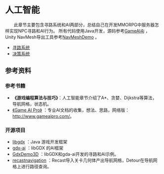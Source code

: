 # 人工智能
&emsp;&emsp;此章节主要包含寻路系统和AI两部分，总结自己在开发MMORPG中服务器怎样实现NPC寻路和AI行为。
所有代码使用Java开发，源码参考[GameAI4j](https://github.com/jzyong/GameAI4j) ，
Unity NavMesh导出工具参考[NavMeshDemo](https://github.com/jzyong/NavMeshDemo) 。
- [寻路系统](人工智能/寻路系统.md)
- [决策系统](人工智能/决策系统.md)



## 参考资料
### 参考书籍
* **《游戏编程算法与技巧》**：人工智能章节介绍了A*、贪婪、Dijkstra等算法，导航网格，状态机。
* [《Game AI Pro》](http://www.gameaipro.com/) ：专业AI文档的收集，想法、思路，网络版：<http://www.gameaipro.com/>。

### 开源项目
* [libgdx](https://github.com/libgdx/libgdx) ：Java 游戏开发框架
* [gdx-ai](https://github.com/libgdx/gdx-ai) ：libGDX 的AI框架
* [GdxDemo3D](https://github.com/jsjolund/GdxDemo3D) ：libGDX和gda-ai开发的寻路和AI示例。
* [recastnavigation](https://github.com/recastnavigation/recastnavigation) ：Recast导入关卡几何体产出导航网格，Detour在导航网格上进行路径查询。

